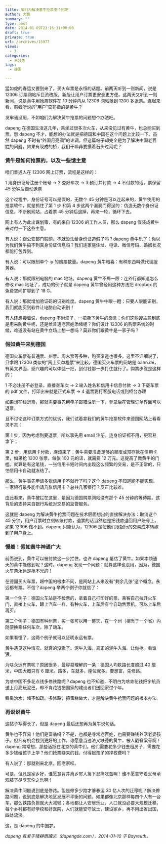 ```yaml
---
title: 咱们为解决黄牛抢票支个招吧
author: 大鹏
summary: ""
type: post
date: 2014-01-09T23:16:31+00:00
draft: true
private: true
url: /archives/15977
views:
  - 3
categories:
  - 未分类
tags:
  - 德国

---
```

<!--:zh-->猛如虎的春运又要到来了，买火车票是永恒的话题。前两天听到一则新闻，说是 12306 订票网站斥巨资改版，新版让用户订票更安全更方便。这两天又听到一则新闻，说是黄牛用抢票软件在 10 分钟内从 12306 网站抢到 1200 多张票。连起来看，前者所说的“用户”莫非指的是黄牛？

发牢骚没用，不如咱们为解决黄牛抢票的问题想个办法吧。

dapeng 在德国生活这几年，乘坐过很多次火车，从来没见过有黄牛，也总能买到票。恕 dapeng 不才，能想的办法就是把德国和中国在这个问题上比较一下。虽然 dapeng 不时有“外国月亮圆”的论调，但这篇帖子却完全是为了解决中国老百姓的问题。如果有现成的桥，我们干嘛非要摸着石头过河呢？

<!--:-->

<!--more-->

<!--:zh-->

### 黄牛是如何抢票的，以及一些馊主意

咱们普通人在 12306 网上订票，流程是这样的：

1 用身份证号注册个账号 -> 2 查好车次 -> 3 预订并付款 -> 4 不付款的话，票保留 45 分钟后自动退票

这个过程中，身份证号可以是假的，无数个 45 分钟是可以连起来的，黄牛使用的抢票软件，就是抓住了第 1 步 和第 4 步这两个漏洞而得逞的：伪造无数个身份证信息，不断刷网站，占着票 45 分钟后退掉，再来一轮，循环下去。

网上有人为此出谋划策，有的来自 12306 的工作人员，那么 dapeng 假装成黄牛来对付一下这些主意。

有人说：跟公安部门联网，不就没法给身份证造假了吗？dapeng 黄牛乐了：你以为我们黄牛搞不到真身份证信息吗？我们连家庭住址、电话、微信号码、婚姻状况都能打包弄到。

有人说：可以限制单个 ip 的购票数量。dapeng 黄牛暗喜：有种东西叫做代理服务器。

有人说：那就限制电脑的 mac 地址。dapeng 黄牛不屑一顾：连外行都知道怎么修改 mac 地址了，成功的例子就是 dapeng 黄牛曾经用这种方法把 dropbox 的免费空间扩容到了 18 G。

有人说：那就增加验证码的识别难度。dapeng 黄牛牛眼一瞪：只要人眼能识别，我们就能买到软件让电脑自动识别！

有人还想接着说，dapeng 不耐烦了，一把撕下黄牛的面具：你们这些馊主意到底是用来防黄牛呢，还是给普通老百姓添堵呢？你们设计 12306 的购票系统的时候，难道没有站在黄牛立场上想一想吗？莫非你们跟黄牛是一家子吗？

### 假如黄牛来到德国

德国火车票有普通票、州票、周末票等多种，购买渠道也很多，这里不详细说了，只拿跟 12306 类似的“网上买单程票”来比较。德国买火车票的网站是 bahn.de，有英文界面，感兴趣的可以体验一把，到付钱那一步打住就行了。购票步骤是这样的：

1 不必注册不必登录，直接查车次 -> 2 输入姓名和信用卡信息付款 -> 3 下载车票的 pdf 文件，打印出来就是正式车票 -> 4 退票要打客服电话或到柜台办理

如果想在线退票，那就需要事先用电子邮箱注册一下，登录后在管理订单界面可以退票。

且不讨论这种订票方式的优劣，我们试着拿我们的黄牛抢票软件来德国网站上看看灵不灵：

第 1 步，因为考虑到要退票，所以事先用 email 注册，连身份证都不用，更容易拿下；

第 2 步，用信用卡付款，麻烦来了：黄牛需要准备足够的额度或预存款在信用卡里，如果抢 1200 张票，每张 100 元的话，就需要 12 万元。这提高了做黄牛的门槛。就算是有这笔钱，一张信用卡短时间内出现这么频繁的交易，是不正常的，只怕信用卡自动就冻结了。

那么，黄牛事先申请多张信用卡不就行了吗？这个 dapeng 不知道能不能实现。一家银行最多能申请几张信用卡？总共几家银行？反正比较难。

由此看来，黄牛被拦在这里，是因为德国购票网站没有那个 45 分钟的等待期。这背后的支持来自银行系统对交易的监管服务。

这就是 dapeng 为解决黄牛抢票问题在技术层面想出的直接解决办法：取消这个 45 分钟，用户订票时立刻转账付款，退票的话当然也是把钱款退回用户账号上。如果 12306 做不到，dapeng 只能认为，12306 是把他们跟银行的交易成本转嫁到了用户身上。

### 慢着！假如黄牛神通广大

前面说到，黄牛可以被付款这一步拦住。也许 dapeng 低估了黄牛。如果本领通天的黄牛能做到呢？这时，dapeng 发现一个问题：就算这样也没用，因为，德国火车票永远是抢不光的！

在德国买火车票，跟中国的根本不同，是网站上从来没有“剩余几张”这个概念。永远都有票。不信？dapeng 举两个例子你就信了：

第一个例子：德国火车站是不检票的，拿着自己打印好的票，乘客自己拉开火车门，直接上火车，跟上汽车一样。有种火车，上车后有个自动售票机，可以上车后再买。

第二个例子：德国有种州票，买一张可以用一整天，在一个州（相当于一个省）内随便换乘任何车次，除了动车。

如果看懂了，这两个例子就可以证明永远有票。

黄牛遇见这种情况，就真的没辙了。泥牛入海，真正的泥牛入海。让你抢。看谁狠。

为啥永远有票呢？原因很多，最容易理解的一条：德国人均铁路长度超过 40 厘米，中国大概只有 6 厘米。路多，车就多，座位就多。要想富，先修路。

为啥中国不多花点钱多修铁路呢？dapeng 也不知道，不明白为啥肯花钱把宇航员送上月亮玩泥巴，却不肯花钱把国家的建设者们送回家过个年。

鲧禹治水，堵不如疏。多修路，把蛋糕做大，才是解决黄牛抢票问题的根本办法。

### 再说说黄牛

这帖子写得长了，但是 dapeng 最后还想再为黄牛说句话。

黄牛也不容易！他们是富翁吗？不是，也都是寻常老百姓，也需要赚钱养活老婆孩子。但凡有机会找到更好的工作，谁愿意当违法又缺德的黄牛，被人戳脊梁骨啊！ dapeng 常常想，那些活跃在北京的黄牛们，他们需要花多少钱去租房子，需要花多少钱给孩子上学？他们抢票赚来的钱，付得起孩子的择校费吗？

有人说了：那就别来北京，回老家呗。

可是，但凡是家乡好，谁愿意背井离乡寄人篱下忍痛吃苦啊！谁不愿意守着父母承欢膝下尽享天伦之乐啊！

解决黄牛问题说到底是修路。但是修多少路才够春运 30 亿人次的迁移呢？解决修路问题，说到底是解决地区发展不平衡的问题。如果都像北京那样每四个人有一台车，那么铁路负担就大大减轻；各地都让人安居乐业，人口就没必要大规模迁移。每个乡村都有好学校和好医院，人们就能安守故土，建设家乡，再不用出省出国，四处流浪。

这，是 dapeng 的中国梦。

_dapeng 首发于晴耕雨讀志（dapengde.com），2014-01-10 于 Bayreuth。_<!--:-->
